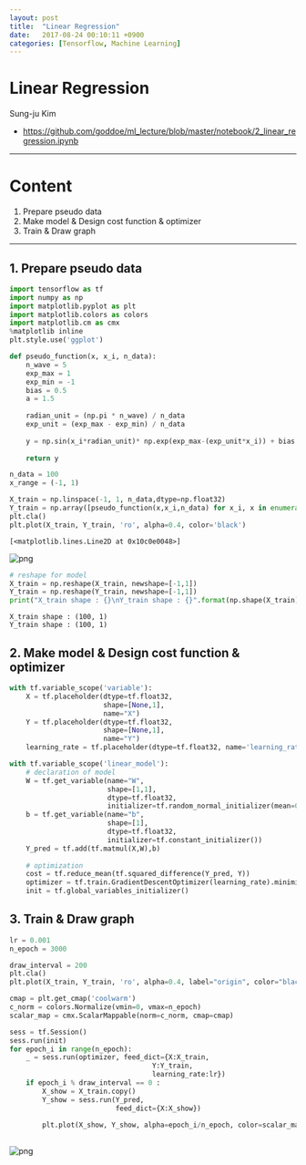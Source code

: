 ```yaml
---
layout: post
title:  "Linear Regression"
date:   2017-08-24 00:10:11 +0900
categories: [Tensorflow, Machine Learning]
---
```


# Linear Regression
Sung-ju Kim
+ <a href="https://github.com/goddoe/ml_lecture/blob/master/notebook/2_linear_regression.ipynb">https://github.com/goddoe/ml_lecture/blob/master/notebook/2_linear_regression.ipynb</a>

- - -

# Content
1. Prepare pseudo data
2. Make model & Design cost function & optimizer
3. Train & Draw graph

- - -
## 1. Prepare pseudo data

```python
import tensorflow as tf
import numpy as np
import matplotlib.pyplot as plt
import matplotlib.colors as colors
import matplotlib.cm as cmx
%matplotlib inline
plt.style.use('ggplot')
```

```python
def pseudo_function(x, x_i, n_data):
    n_wave = 5
    exp_max = 1
    exp_min = -1
    bias = 0.5
    a = 1.5
    
    radian_unit = (np.pi * n_wave) / n_data
    exp_unit = (exp_max - exp_min) / n_data 
    
    y = np.sin(x_i*radian_unit)* np.exp(exp_max-(exp_unit*x_i)) + bias + a*x
    
    return y
```


```python
n_data = 100
x_range = (-1, 1)

X_train = np.linspace(-1, 1, n_data,dtype=np.float32)
Y_train = np.array([pseudo_function(x,x_i,n_data) for x_i, x in enumerate(list(X_train))], dtype=np.float32)
plt.cla()
plt.plot(X_train, Y_train, 'ro', alpha=0.4, color='black')
```




    [<matplotlib.lines.Line2D at 0x10c0e0048>]




![png]({{site.url}}/assets/post/2017-08-24-linear-regression/output_5_1.png)



```python
# reshape for model
X_train = np.reshape(X_train, newshape=[-1,1])
Y_train = np.reshape(Y_train, newshape=[-1,1])
print("X_train shape : {}\nY_train shape : {}".format(np.shape(X_train), np.shape(X_train)))
```

    X_train shape : (100, 1)
    Y_train shape : (100, 1)


## 2. Make model & Design cost function & optimizer


```python
with tf.variable_scope('variable'):
    X = tf.placeholder(dtype=tf.float32, 
                       shape=[None,1],
                       name="X")
    Y = tf.placeholder(dtype=tf.float32,
                       shape=[None,1],
                       name="Y")
    learning_rate = tf.placeholder(dtype=tf.float32, name='learning_rate')
```


```python
with tf.variable_scope('linear_model'):
    # declaration of model
    W = tf.get_variable(name="W",
                        shape=[1,1],
                        dtype=tf.float32,
                        initializer=tf.random_normal_initializer(mean=0.0, stddev=0.02))
    b = tf.get_variable(name="b",
                        shape=[1],
                        dtype=tf.float32,
                        initializer=tf.constant_initializer())
    Y_pred = tf.add(tf.matmul(X,W),b)
    
    # optimization
    cost = tf.reduce_mean(tf.squared_difference(Y_pred, Y))
    optimizer = tf.train.GradientDescentOptimizer(learning_rate).minimize(cost)
    init = tf.global_variables_initializer()
```

## 3. Train & Draw graph


```python
lr = 0.001
n_epoch = 3000

draw_interval = 200
plt.cla()
plt.plot(X_train, Y_train, 'ro', alpha=0.4, label="origin", color="black")

cmap = plt.get_cmap('coolwarm')
c_norm = colors.Normalize(vmin=0, vmax=n_epoch)
scalar_map = cmx.ScalarMappable(norm=c_norm, cmap=cmap)

sess = tf.Session() 
sess.run(init)
for epoch_i in range(n_epoch):
    _ = sess.run(optimizer, feed_dict={X:X_train, 
                                   Y:Y_train, 
                                   learning_rate:lr})
    if epoch_i % draw_interval == 0 :
        X_show = X_train.copy()
        Y_show = sess.run(Y_pred, 
                          feed_dict={X:X_show})
        
        plt.plot(X_show, Y_show, alpha=epoch_i/n_epoch, color=scalar_map.to_rgba(epoch_i))
        
```


![png]({{site.url}}/assets/post/2017-08-24-linear-regression/output_11_0.png)

